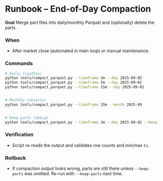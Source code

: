 # Runbook – End-of-Day Compaction

**Goal** Merge part files into daily/monthly Parquet and (optionally) delete the parts.

### When

- After market close (automated in main loop) or manual maintenance.

### Commands

```bash
# Daily (candles)
python tools/compact_parquet.py --timeframe 2m --day 2025-09-02
python tools/compact_parquet.py --timeframe 5m --day 2025-09-02
python tools/compact_parquet.py --timeframe 15m --day 2025-09-02


# Monthly (objects)
python tools/compact_parquet.py --timeframe 15m --month 2025-09


# Keep parts (debug)
python tools/compact_parquet.py --timeframe 2m --day 2025-09-02 --keep-parts
```

### Verification

- Script re-reads the output and validates row counts and min/max `ts`.

### Rollback

- If compaction output looks wrong, parts are still there unless `--keep-parts` was omitted. Re-run with `--keep-parts` next time.
